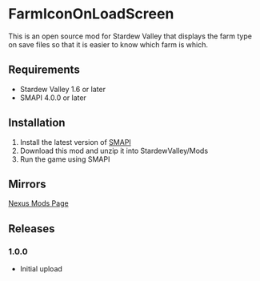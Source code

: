 # FarmIconOnLoadScreen
This is an open source mod for Stardew Valley that displays the farm type on save files so that it is easier to know which farm is which.

## Requirements
- Stardew Valley 1.6 or later
- SMAPI 4.0.0 or later

## Installation
1. Install the latest version of [SMAPI](https://www.nexusmods.com/stardewvalley/mods/2400)
2. Download this mod and unzip it into StardewValley/Mods
3. Run the game using SMAPI

## Mirrors
[Nexus Mods Page](https://www.nexusmods.com/stardewvalley/mods/24344)

## Releases
### 1.0.0
- Initial upload

